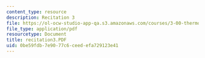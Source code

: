 ```yaml
---
content_type: resource
description: Recitation 3
file: https://ol-ocw-studio-app-qa.s3.amazonaws.com/courses/3-00-thermodynamics-of-materials-fall-2002/0be59fdb7e9077c6ceedefa729123e41_recitation3.PDF
file_type: application/pdf
resourcetype: Document
title: recitation3.PDF
uid: 0be59fdb-7e90-77c6-ceed-efa729123e41
---
```

